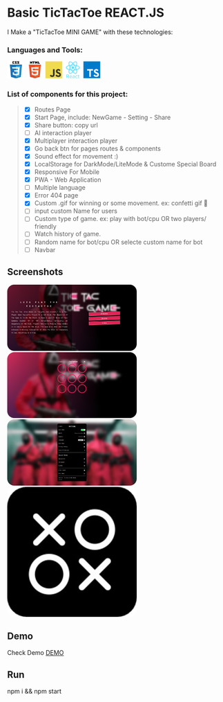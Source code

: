 # Basic TicTacToe REACT.JS

I Make a "TicTacToe MINI GAME" with these technologies:

<h3 align="left">Languages and Tools:</h3>


<p align="left"> <a href="https://www.w3schools.com/css/" target="_blank" rel="noreferrer" style="text-decoration: none !important;"></a>
<img src="https://raw.githubusercontent.com/devicons/devicon/master/icons/css3/css3-original-wordmark.svg" alt="css3" width="40" height="40"/></a>
  <a href="https://www.w3.org/html/" target="_blank" rel="noreferrer" style="text-decoration: none !important;">
   <img src="https://raw.githubusercontent.com/devicons/devicon/master/icons/html5/html5-original-wordmark.svg" alt="html5" width="40" height="40"/> </a>
    <a href="https://developer.mozilla.org/en-US/docs/Web/JavaScript" target="_blank" rel="noreferrer"style="text-decoration: none !important;">
     <img src="https://raw.githubusercontent.com/devicons/devicon/master/icons/javascript/javascript-original.svg" alt="javascript" width="40" height="40"/> </a>
      <a href="https://reactjs.org/" target="_blank" rel="noreferrer"style="text-decoration: none !important;">
       <img src="https://raw.githubusercontent.com/devicons/devicon/master/icons/react/react-original-wordmark.svg" alt="react" width="40" height="40"/> </a> 
       <a href="https://www.typescriptlang.org/" target="_blank" rel="noreferrer"style="text-decoration: none !important;">
       <img src="https://raw.githubusercontent.com/devicons/devicon/master/icons/typescript/typescript-original.svg" alt="typescript" width="40" height="40"/> </a> 
       </p>

### List of components for this project:
> - [x] Routes Page
> - [x] Start Page, include: NewGame - Setting - Share
> - [x] Share button: copy url
> - [ ] AI interaction player
> - [x] Multiplayer interaction player
> - [x] Go back btn for pages routes & components
> - [x] Sound effect for movement :)
> - [x] LocalStorage for DarkMode/LiteMode & Custome Special Board 
> - [x] Responsive For Mobile
> - [x] PWA - Web Application
> - [ ] Multiple language
> - [x] Error 404 page
> - [x] Custom .gif for winning or some movement. ex: confetti gif 🎊
> - [ ] input custom Name for users
> - [ ] Custom type of game. ex: play with bot/cpu OR two players/ friendly
> - [ ] Watch history of game.
> - [ ] Random name for bot/cpu OR selecte custom name for bot
> - [ ] Navbar

## Screenshots
<div>
  <img width="300" src="https://raw.githubusercontent.com/amirrahemi01/Basic-TicTacToe/main/screenShot1.png" style="border-radius: 1rem;">
  <img width="300" src="https://raw.githubusercontent.com/amirrahemi01/Basic-TicTacToe/main/screenShot2.png" style="border-radius: 1rem;">
  <img width="300" src="https://raw.githubusercontent.com/amirrahemi01/Basic-TicTacToe/main/screenShot3.png" style="border-radius: 1rem;">
  <img width="300" src="https://raw.githubusercontent.com/amirrahemi01/Basic-TicTacToe/main/public/logo.png" style="border-radius: 1rem;">
</div>

## Demo

Check Demo <a href="https://amirrahemi-tictactoe.vercel.app/" target="_blank">DEMO</a>


## Run 

npm i && npm start
